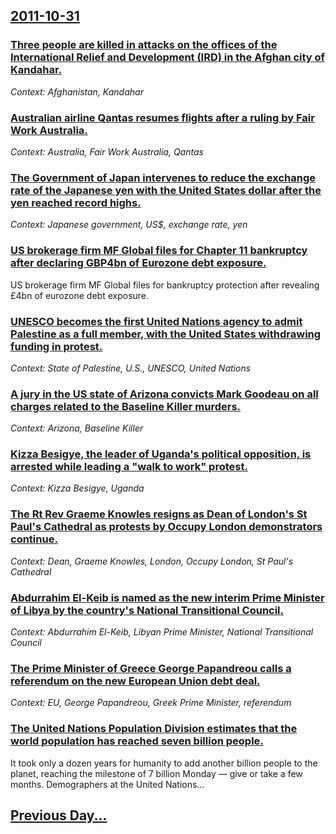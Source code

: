 ## [2011-10-31](/news/2011/10/31/index.md)

### [Three people are killed in attacks on the offices of the International Relief and Development (IRD) in the Afghan city of Kandahar. ](/news/2011/10/31/three-people-are-killed-in-attacks-on-the-offices-of-the-international-relief-and-development-ird-in-the-afghan-city-of-kandahar.md)
_Context: Afghanistan, Kandahar_

### [Australian airline Qantas resumes flights after a ruling by Fair Work Australia. ](/news/2011/10/31/australian-airline-qantas-resumes-flights-after-a-ruling-by-fair-work-australia.md)
_Context: Australia, Fair Work Australia, Qantas_

### [The Government of Japan intervenes to reduce the exchange rate of the Japanese yen with the United States dollar after the yen reached record highs. ](/news/2011/10/31/the-government-of-japan-intervenes-to-reduce-the-exchange-rate-of-the-japanese-yen-with-the-united-states-dollar-after-the-yen-reached-recor.md)
_Context: Japanese government, US$, exchange rate, yen_

### [US brokerage firm MF Global files for Chapter 11 bankruptcy after declaring GBP4bn of Eurozone debt exposure. ](/news/2011/10/31/us-brokerage-firm-mf-global-files-for-chapter-11-bankruptcy-after-declaring-gbp4bn-of-eurozone-debt-exposure.md)
US brokerage firm MF Global files for bankruptcy protection after revealing £4bn of eurozone debt exposure.

### [UNESCO becomes the first United Nations agency to admit Palestine as a full member, with the United States withdrawing funding in protest. ](/news/2011/10/31/unesco-becomes-the-first-united-nations-agency-to-admit-palestine-as-a-full-member-with-the-united-states-withdrawing-funding-in-protest.md)
_Context: State of Palestine, U.S., UNESCO, United Nations_

### [A jury in the US state of Arizona convicts Mark Goodeau on all charges related to the Baseline Killer murders. ](/news/2011/10/31/a-jury-in-the-us-state-of-arizona-convicts-mark-goodeau-on-all-charges-related-to-the-baseline-killer-murders.md)
_Context: Arizona, Baseline Killer_

### [Kizza Besigye, the leader of Uganda's political opposition, is arrested while leading a "walk to work" protest. ](/news/2011/10/31/kizza-besigye-the-leader-of-uganda-s-political-opposition-is-arrested-while-leading-a-walk-to-work-protest.md)
_Context: Kizza Besigye, Uganda_

### [The Rt Rev Graeme Knowles resigns as Dean of London's St Paul's Cathedral as protests by Occupy London demonstrators continue. ](/news/2011/10/31/the-rt-rev-graeme-knowles-resigns-as-dean-of-london-s-st-paul-s-cathedral-as-protests-by-occupy-london-demonstrators-continue.md)
_Context: Dean, Graeme Knowles, London, Occupy London, St Paul's Cathedral_

### [Abdurrahim El-Keib is named as the new interim Prime Minister of Libya by the country's National Transitional Council. ](/news/2011/10/31/abdurrahim-el-keib-is-named-as-the-new-interim-prime-minister-of-libya-by-the-country-s-national-transitional-council.md)
_Context: Abdurrahim El-Keib, Libyan Prime Minister, National Transitional Council_

### [The Prime Minister of Greece George Papandreou calls a referendum on the new European Union debt deal. ](/news/2011/10/31/the-prime-minister-of-greece-george-papandreou-calls-a-referendum-on-the-new-european-union-debt-deal.md)
_Context: EU, George Papandreou, Greek Prime Minister, referendum_

### [The United Nations Population Division estimates that the world population has reached seven billion people. ](/news/2011/10/31/the-united-nations-population-division-estimates-that-the-world-population-has-reached-seven-billion-people.md)
It took only a dozen years for humanity to add another billion people to the planet, reaching the milestone of 7 billion Monday — give or take a few months. Demographers at the United Nations...

## [Previous Day...](/news/2011/10/30/index.md)

